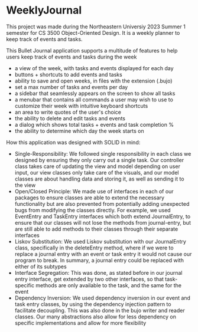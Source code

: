 # WeeklyJournal
This project was made during the Northeastern Universiy 2023 Summer 1 semester for CS 3500 Object-Oriented Design. It is a weekly planner to keep track of events and tasks.

This Bullet Journal application supports a multitude of features 
to help users keep track of events and tasks during the week 
- a view of the week, with tasks and events displayed for each day
- buttons + shortcuts to add events and tasks
- ability to save and open weeks, in files with the extension (.bujo)
- set a max number of tasks and events per day
- a sidebar that seamlessly appears on the screen to show all tasks
- a menubar that contains all commands a user may wish to use to customize their week with intuitive keyboard shortcuts
- an area to write quotes of the user's choice
- the ability to delete and edit tasks and events 
- a dialog which shows total tasks + events and task completion %
- the ability to determine which day the week starts on


How this application was designed with SOLID in mind:
- Single-Responsibility: We followed single responsibility in each class
we designed by ensuring they only carry out a single task. Our controller class takes
care of updating the view and model depending on user input, our view classes only take care of 
the visuals, and our model classes are about handling data and storing it, as well as sending it to the view
- Open/Closed Principle: We made use of interfaces in each of our packages to ensure classes are able
to extend the necessary functionality but are also prevented from potentially adding unexpected bugs
from modifying the classes directly. For example, we used EventEntry and TaskEntry interfaces which
both extend JournalEntry, to ensure that our classes will not lose the methods from journal-entry, but are still
able to add methods to their classes through their separate interfaces
- Liskov Substitution: We used Liskov substitution with our JournalEntry class, specifically
in the deleteEntry method, where if we were to replace a journal entry with an event or task entry
it would not cause our program to break. In summary, a journal entry could be replaced with either of its 
subtypes
- Interface Segregation: This was done, as stated before in our journal entry interface, get extended by two
other interfaces, so that task-specific methods are only available to the task, and the same for the event
- Dependency Inversion: We used dependency inversion in our event and task entry classes, by using the dependency injection pattern
to facilitate decoupling. This was also done in the bujo writer and reader classes. Our many abstractions also
allow for less dependency on specific implementations and allow for more flexibility 

